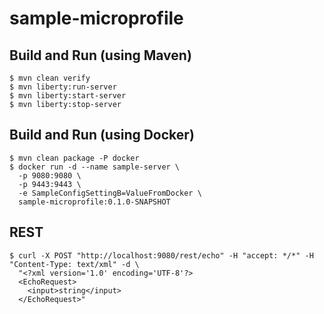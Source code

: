 # sample-microprofile

## Build and Run (using Maven)

    $ mvn clean verify
    $ mvn liberty:run-server
    $ mvn liberty:start-server
    $ mvn liberty:stop-server

## Build and Run (using Docker)

    $ mvn clean package -P docker 
    $ docker run -d --name sample-server \
      -p 9080:9080 \
      -p 9443:9443 \
      -e SampleConfigSettingB=ValueFromDocker \
      sample-microprofile:0.1.0-SNAPSHOT

## REST

    $ curl -X POST "http://localhost:9080/rest/echo" -H "accept: */*" -H "Content-Type: text/xml" -d \
      "<?xml version='1.0' encoding='UTF-8'?>
      <EchoRequest>
        <input>string</input>
      </EchoRequest>"
